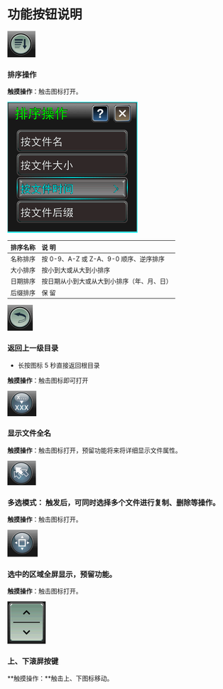 # 功能按钮说明

![](../.gitbook/assets/a1.PNG)

### 排序操作

**触摸操作**：触击图标打开。

![          &#xFF08;&#x70B9;&#x51FB;&#x540E;&#x663E;&#x793A;&#x6392;&#x5E8F;&#x64CD;&#x4F5C;&#x754C;&#x9762;&#xFF09;](../.gitbook/assets/wen-jian-pai-xu-gong-neng.png)

| **排序名称** | **说  明** |
| :--- | :--- |
| 名称排序 | 按 0-9、A-Z 或 Z-A、9-0 顺序、逆序排序 |
| 大小排序 | 按小到大或从大到小排序 |
| 日期排序 | 按日期从小到大或从大到小排序（年、月、日） |
| 后缀排序 | 保  留 |

![](../.gitbook/assets/a2%20%281%29.PNG)

### 返回上一级目录
- 长按图标 5 秒直接返回根目录

**触摸操作**：触击图标即可打开

![](../.gitbook/assets/a3%20%281%29.PNG)

### 显示文件全名

**触摸操作**：触击图标打开，预留功能将来将详细显示文件属性。

![](../.gitbook/assets/a4.PNG)

### 多选模式： 触发后，可同时选择多个文件进行复制、删除等操作。

**触摸操作**：触击图标打开。

![](../.gitbook/assets/a5.PNG)

### 选中的区域全屏显示，预留功能。

**触摸操作**：触击图标打开。

![](../.gitbook/assets/b7.PNG)

### 上、下滚屏按键

**触摸操作：**触击上、下图标移动。

